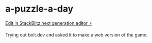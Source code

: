 # a-puzzle-a-day

[Edit in StackBlitz next generation editor ⚡️](https://stackblitz.com/~/github.com/leonzdev/a-puzzle-a-day)

Trying out bolt.dev and asked it to make a web version of the game.
